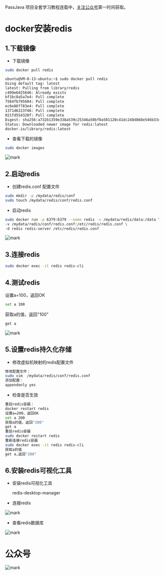 PassJava 项目全套学习教程连载中，[关注公众号](#公众号)第一时间获取。

# docker安装redis

## 1.下载镜像

- 下载镜像

``` sh
sudo docker pull redis
```

```sh
ubuntu@VM-0-13-ubuntu:~$ sudo docker pull redis
Using default tag: latest
latest: Pulling from library/redis
c499e6d256d6: Already exists 
bf1bc8a5a7e4: Pull complete 
7564fb795604: Pull complete 
ec6e86f783e4: Pull complete 
1371d6223f46: Pull complete 
021fd554320f: Pull complete 
Digest: sha256:a732b1359e338a539c25346a50bf0a501120c41dc248d868e546b33e32bf4fe4
Status: Downloaded newer image for redis:latest
docker.io/library/redis:latest
```

- 查看下载的镜像

``` sh
sudo docker images
```

![mark](http://cdn.jayh.club/blog/20200408/MKBt0WBqxGan.png?imageslim)

## 2.启动redis

- 创建redis.conf 配置文件

``` sh
sudo mkdir -p /mydata/redis/conf
sudo touch /mydata/redis/conf/redis.conf
```

- 启动redis

``` sh
sudo docker run -p 6379:6379 --name redis -v /mydata/redis/data:/data \
-v /mydata/redis/conf/redis.conf:/etc/redis/redis.conf \
-d redis redis-server /etc/redis/redis.conf
```

![mark](http://cdn.jayh.club/blog/20200408/G7ajnGUfDQsn.png?imageslim)

## 3.连接redis

```sh
sudo docker exec -it redis redis-cli
```

## 4.测试redis

设置a=100，返回OK

``` sh
set a 100
```

获取a的值，返回"100"

``` sh
get a
```

![mark](http://cdn.jayh.club/blog/20200408/pyqMcA67Sye8.png?imageslim)

## 5.设置redis持久化存储

- 修改虚拟机映射的redis配置文件

``` sh
修改配置文件：
sudo vim  /mydata/redis/conf/redis.conf
添加配置：
appendonly yes


```

- 检查是否生效

``` sh
重启redis容器：
docker restart redis
设置a=200，返回OK
set a 200
获取a的值，返回"200"
get a
重启redis容器
sudo docker restart redis
重新连接redis容器
sudo docker exec -it redis redis-cli
获取a的值
get a,返回"200"
```

## 6.安装redis可视化工具

- 安装redis可视化工具

  redis-desktop-manager

- 连接redis

![mark](http://cdn.jayh.club/blog/20200408/Nf7XJjB1DzbW.png?imageslim)

- 查看redis数据库

![mark](http://cdn.jayh.club/blog/20200408/QUVveBGFSvcB.png?imageslim)

# 公众号

![mark](http://cdn.jayh.club/blog/20200404/GU60Sv47XT7J.png?imageslim)